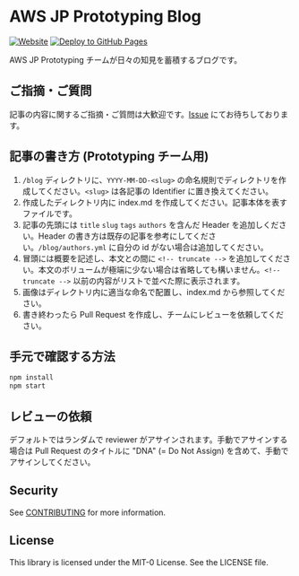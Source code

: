 # AWS JP Prototyping Blog

[![Website](https://img.shields.io/badge/AWS%20Prototyping%20Blog-Website-blue)](https://aws-samples.github.io/jp-prototyping-blog/)
[![Deploy to GitHub Pages](https://github.com/aws-samples/jp-prototyping-blog/actions/workflows/deploy.yml/badge.svg)](https://github.com/aws-samples/jp-prototyping-blog/actions/workflows/deploy.yml)

AWS JP Prototyping チームが日々の知見を蓄積するブログです。

## ご指摘・ご質問

記事の内容に関するご指摘・ご質問は大歓迎です。[Issue](https://github.com/aws-samples/jp-prototyping-blog/issues) にてお待ちしております。

## 記事の書き方 (Prototyping チーム用)

1. `/blog` ディレクトリに、`YYYY-MM-DD-<slug>` の命名規則でディレクトリを作成してください。`<slug>` は各記事の Identifier に置き換えてください。
1. 作成したディレクトリ内に index.md を作成してください。記事本体を表すファイルです。
1. 記事の先頭には `title` `slug` `tags` `authors` を含んだ Header を追加しください。Header の書き方は既存の記事を参考にしてください。`/blog/authors.yml` に自分の id がない場合は追加してください。
1. 冒頭には概要を記述し、本文との間に `<!-- truncate -->` を追加してください。本文のボリュームが極端に少ない場合は省略しても構いません。`<!-- truncate -->` 以前の内容がリストで並べた際に表示されます。
1. 画像はディレクトリ内に適当な命名で配置し、index.md から参照してください。
1. 書き終わったら Pull Request を作成し、チームにレビューを依頼してください。

## 手元で確認する方法

```bash
npm install
npm start
```

## レビューの依頼

デフォルトではランダムで reviewer がアサインされます。手動でアサインする場合は Pull Request のタイトルに "DNA" (= Do Not Assign) を含めて、手動でアサインしてください。

## Security

See [CONTRIBUTING](CONTRIBUTING.md#security-issue-notifications) for more information.

## License

This library is licensed under the MIT-0 License. See the LICENSE file.
